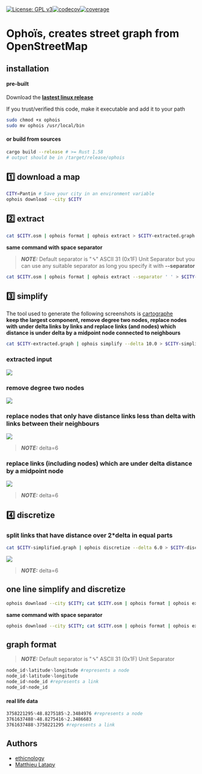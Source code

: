 [![License: GPL v3](https://img.shields.io/badge/License-GPLv3-blue.svg)](https://www.gnu.org/licenses/gpl-3.0)[![codecov](https://codecov.io/gh/ethicnology/ophois/branch/main/graph/badge.svg?token=YGE7F4GUCK)](https://codecov.io/gh/ethicnology/ophois)[![coverage](https://github.com/ethicnology/ophois/actions/workflows/coverage.yml/badge.svg)](https://github.com/ethicnology/ophois/actions/workflows/coverage.yml)

# Ophoïs, creates street graph from OpenStreetMap

## installation

#### pre-built

Download the
[**lastest linux release**](https://github.com/ethicnology/ophois/releases)

If you trust/verified this code, make it executable and add it to your path
```sh
sudo chmod +x ophois
sudo mv ophois /usr/local/bin
```

#### or build from sources

```sh
cargo build --release # >= Rust 1.58
# output should be in /target/release/ophois
```

## :one: download a map

```sh
CITY=Pantin # Save your city in an environment variable
ophois download --city $CITY
```

## :two: extract

```sh
cat $CITY.osm | ophois format | ophois extract > $CITY-extracted.graph
```

**same command with space separator**
> **_NOTE:_** Default separator is "**␟**" ASCII 31 (0x1F) Unit Separator but you can use any suitable separator as long you specify it with **--separator**

```sh
cat $CITY.osm | ophois format | ophois extract --separator ' ' > $CITY-extracted.graph
```

## :three: simplify
The tool used to generate the following screenshots is [cartographe](https://ethicnology.github.io/cartographe/)  
**keep the largest component, remove degree two nodes, replace nodes with under delta links by links and replace links (and nodes) which distance is under delta by a midpoint node connected to neighbours**

```sh
cat $CITY-extracted.graph | ophois simplify --delta 10.0 > $CITY-simplified.graph
```

### extracted input

![](https://github.com/ethicnology/osmtograph/blob/main/datasets/cailles.png)

### remove degree two nodes

![](https://github.com/ethicnology/osmtograph/blob/main/datasets/test_remove_degree_two_nodes_after.png)

### replace nodes that only have distance links less than delta with links between their neighbours

![](https://github.com/ethicnology/osmtograph/blob/main/datasets/test_remove_under_delta_nodes_after_delta=6.png)

> **_NOTE:_** delta=6

### replace links (including nodes) which are under delta distance by a midpoint node

![](https://github.com/ethicnology/osmtograph/blob/main/datasets/test_remove_under_delta_links_after_delta=6.png)

> **_NOTE:_** delta=6

## :four: discretize

### split links that have distance over 2*delta in equal parts

```sh
cat $CITY-simplified.graph | ophois discretize --delta 6.0 > $CITY-discretized.graph
```

![](https://github.com/ethicnology/osmtograph/blob/main/datasets/test_discretize_after_delta=6.png)

> **_NOTE:_** delta=6

## one line simplify and discretize

```sh
ophois download --city $CITY; cat $CITY.osm | ophois format | ophois extract | ophois simplify --delta 10 | ophois discretize --delta 5 > $CITY.graph
```

**same command with space separator**

```sh
ophois download --city $CITY; cat $CITY.osm | ophois format | ophois extract -s ' ' | ophois simplify -s ' ' -d 10 | ophois discretize -s ' ' -d 5 > $CITY.graph
```

## graph format

> **_NOTE:_** Default separator is "**␟**" ASCII 31 (0x1F) Unit Separator

```sh
node_id␟latitude␟longitude #represents a node
node_id␟latitude␟longitude
node_id␟node_id #represents a link
node_id␟node_id
```

#### real life data

```sh
3758221295␟48.8275185␟2.3484976 #represents a node
3761637488␟48.8275416␟2.3486683
3761637488␟3758221295 #represents a link
```

## Authors
* [ethicnology](https://github.com/ethicnology)
* [Matthieu Latapy](https://www-complexnetworks.lip6.fr/~latapy/)